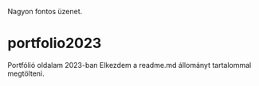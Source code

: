 Nagyon fontos üzenet.
# portfolio2023
Portfólió oldalam 2023-ban
Elkezdem a readme.md állományt tartalommal megtölteni.
